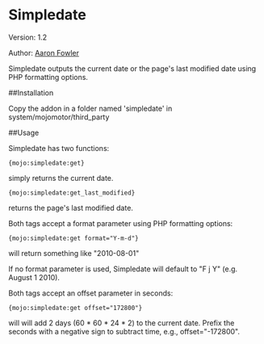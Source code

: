 # Simpledate

Version: 1.2

Author: [Aaron Fowler](http://twitter.com/adfowler)

Simpledate outputs the current date or the page's last modified date using PHP formatting options.

##Installation

Copy the addon in a folder named 'simpledate' in system/mojomotor/third_party

##Usage

Simpledate has two functions:

    {mojo:simpledate:get}

simply returns the current date.

    {mojo:simpledate:get_last_modified}

returns the page's last modified date.

Both tags accept a format parameter using PHP formatting options:

    {mojo:simpledate:get format="Y-m-d"}

will return something like "2010-08-01"

If no format parameter is used, Simpledate will default to "F j Y" (e.g. August 1 2010).

Both tags accept an offset parameter in seconds:

    {mojo:simpledate:get offset="172800"}

will will add 2 days (60 * 60 * 24 * 2) to the current date.  Prefix the seconds with a negative sign to subtract time, e.g., offset="-172800".

